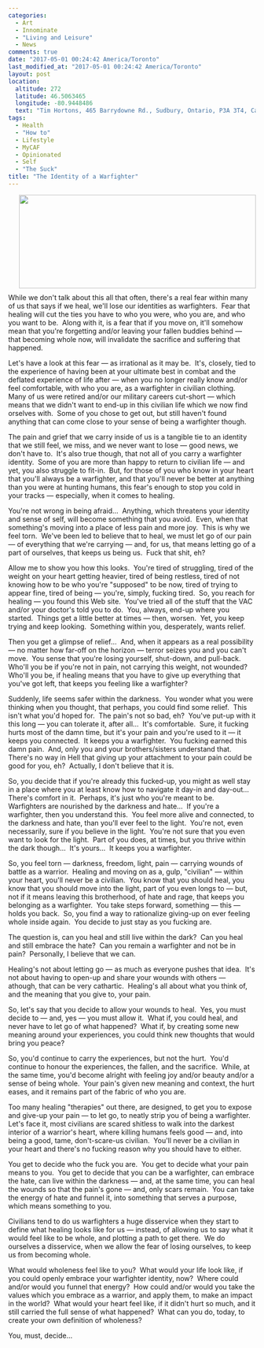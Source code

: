 ```yaml
---
categories:
  - Art
  - Innominate
  - "Living and Leisure"
  - News
comments: true
date: "2017-05-01 00:24:42 America/Toronto"
last_modified_at: "2017-05-01 00:24:42 America/Toronto"
layout: post
location:
  altitude: 272
  latitude: 46.5063465
  longitude: -80.9448486
  text: "Tim Hortons, 465 Barrydowne Rd., Sudbury, Ontario, P3A 3T4, Canada"
tags:
  - Health
  - "How to"
  - Lifestyle
  - MyCAF
  - Opinionated
  - Self
  - "The Suck"
title: "The Identity of a Warfighter"
---
```


<img
  alt="" height="190" src="{{ site.uri.assets }}/blog/2017/05/01/the-identity-of-a-warfighter/warfighter-creed_482x190.png"
  style="border: 0px; float: right; margin-bottom: 10px; margin-left: 10px;" width="482" />
<p>
  While we don't talk about this all that often, there's a real fear within many of us that says if we heal, we'll lose our identities as warfighters.&nbsp;
  Fear that healing will cut the ties you have to who you were, who you are, and who you want to be.&nbsp; Along with it, is a fear that if you move on, it'll
  somehow mean that you're forgetting and/or leaving your fallen buddies behind &#8212; that becoming whole now, will invalidate the sacrifice and suffering
  that happened.
</p>
<p>
  Let's have a look at this fear &#8212; as irrational as it may be.&nbsp; It's, closely, tied to the experience of having been at your ultimate best in combat
  and the deflated experience of life after &#8212; when you no longer really know and/or feel comfortable, with who you are, as a warfighter in civilian
  clothing.&nbsp; Many of us were retired and/or our military careers cut-short &#8212; which means that we didn't want to end-up in this civilian life which we
  now find orselves with.&nbsp; Some of you chose to get out, but still haven't found anything that can come close to your sense of being a warfighter though.
</p>
<p>
  The pain and grief that we carry inside of us is a tangible tie to an identity that we still feel, we miss, and we never want to lose &#8212; good news, we
  don't have to.&nbsp; It's also true though, that not all of you carry a warfighter identity.&nbsp; Some of you are more than happy to return to civilian life
  &#8212; and yet, you also struggle to fit-in.&nbsp; But, for those of you who know in your heart that you'll always be a warfighter, and that you'll never be
  better at anything than you were at hunting humans, this fear's enough to stop you cold in your tracks &#8212; especially, when it comes to healing.
</p>
<p>
  You're not wrong in being afraid&hellip;&nbsp; Anything, which threatens your identity and sense of self, will become something that you avoid.&nbsp; Even,
  when that something's moving into a place of less pain and more joy.&nbsp; This is why we feel torn.&nbsp; We've been led to believe that to heal, we must let
  go of our pain &#8212; of everything that we're carrying &#8212; and, for us, that means letting go of a part of ourselves, that keeps us being us.&nbsp; Fuck
  that shit, eh?
</p>
<p>
  Allow me to show you how this looks.&nbsp; You're tired of struggling, tired of the weight on your heart getting heavier, tired of being restless, tired of
  not knowing how to be who you're &quot;supposed&quot; to be now, tired of trying to appear fine, tired of being &#8212; you're, simply, fucking tired.&nbsp;
  So, you reach for healing &#8212; you found this Web site.&nbsp; You've tried all of the stuff that the VAC and/or your doctor's told you to do.&nbsp; You,
  always, end-up where you started.&nbsp; Things get a little better at times &#8212; then, worsen.&nbsp; Yet, you keep trying and keep looking.&nbsp; Something
  within you, desperately, wants relief.
</p>
<p>
  Then you get a glimpse of relief&hellip;&nbsp; And, when it appears as a real possibility &#8212; no matter how far-off on the horizon &#8212; terror seizes
  you and you can't move.&nbsp; You sense that you're losing yourself, shut-down, and pull-back.&nbsp; Who'll you be if you're not in pain, not carrying this
  weight, not wounded?&nbsp; Who'll you be, if healing means that you have to give up everything that you've got left, that keeps you feeling like a warfighter?
</p>
<p>
  Suddenly, life seems safer within the darkness.&nbsp; You wonder what you were thinking when you thought, that perhaps, you could find some relief.&nbsp; This
  isn't what you'd hoped for.&nbsp; The pain's not so bad, eh?&nbsp; You've put-up with it this long &#8212; you can tolerate it, after all&hellip;&nbsp; It's
  comfortable.&nbsp; Sure, it fucking hurts most of the damn time, but it's your pain and you're used to it &#8212; it keeps you connected.&nbsp; It keeps you a
  warfighter.&nbsp; You fucking earned this damn pain.&nbsp; And, only you and your brothers/sisters understand that.&nbsp; There's no way in Hell that giving
  up your attachment to your pain could be good for you, eh?&nbsp; Actually, I don't believe that it is.
</p>
<p>
  So, you decide that if you're already this fucked-up, you might as well stay in a place where you at least know how to navigate it day-in and
  day-out&hellip;&nbsp; There's comfort in it.&nbsp; Perhaps, it's just who you're meant to be.&nbsp; Warfighters are nourished by the darkness and
  hate&hellip;&nbsp; If you're a warfighter, then you understand this.&nbsp; You feel more alive and connected, to the darkness and hate, than you'll ever feel
  to the light.&nbsp; You're not, even necessarily, sure if you believe in the light.&nbsp; You're not sure that you even want to look for the light.&nbsp; Part
  of you does, at times, but you thrive within the dark though&hellip;&nbsp; It's yours&hellip;&nbsp; It keeps you a warfighter.
</p>
<p>
  So, you feel torn &#8212; darkness, freedom, light, pain &#8212; carrying wounds of battle as a warrior.&nbsp; Healing and moving on as a, gulp,
  &quot;civilian&quot; &#8212; within your heart, you'll never be a civilian.&nbsp; You know that you should heal, you know that you should move into the light,
  part of you even longs to &#8212; but, not if it means leaving this brotherhood, of hate and rage, that keeps you belonging as a warfighter.&nbsp; You take
  steps forward, something &#8212; this &#8212; holds you back.&nbsp; So, you find a way to rationalize giving-up on ever feeling whole inside again.&nbsp; You
  decide to just stay as you fucking are.
</p>
<p>
  The question is, can you heal and still live within the dark?&nbsp; Can you heal and still embrace the hate?&nbsp; Can you remain a warfighter and not be in
  pain?&nbsp; Personally, I believe that we can.
</p>
<p>
  Healing's not about letting go &#8212; as much as everyone pushes that idea.&nbsp; It's not about having to open-up and share your wounds with others &#8212;
  athough, that can be very cathartic.&nbsp; Healing's all about what you think of, and the meaning that you give to, your pain.
</p>
<p>
  So, let's say that you decide to allow your wounds to heal.&nbsp; Yes, you must decide to &#8212; and, yes &#8212; you must allow it.&nbsp; What if, you could
  heal, and never have to let go of what happened?&nbsp; What if, by creating some new meaning around your experiences, you could think new thoughts that would
  bring you peace?
</p>
<p>
  So, you'd continue to carry the experiences, but not the hurt.&nbsp; You'd continue to honour the experiences, the fallen, and the sacrifice.&nbsp; While, at
  the same time, you'd become alright with feeling joy and/or beauty and/or a sense of being whole.&nbsp; Your pain's given new meaning and context, the hurt
  eases, and it remains part of the fabric of who you are.
</p>
<p>
  Too many healing &quot;therapies&quot; out there, are designed, to get you to expose and give-up your pain &#8212; to let go, to neatly strip you of being a
  warfighter.&nbsp; Let's face it, most civilians are scared shitless to walk into the darkest interior of a warrior's heart, where killing humans feels good
  &#8212; and, into being a good, tame, don't-scare-us civilian.&nbsp; You'll never be a civilian in your heart and there's no fucking reason why you should
  have to either.
</p>
<p>
  You get to decide who the fuck you are.&nbsp; You get to decide what your pain means to you.&nbsp; You get to decide that you can be a warfighter, can embrace
  the hate, can live within the darkness &#8212; and, at the same time, you can heal the wounds so that the pain's gone &#8212; and, only scars remain.&nbsp;
  You can take the energy of hate and funnel it, into something that serves a purpose, which means something to you.
</p>
<p>
  Civilians tend to do us warfighters a huge disservice when they start to define what healing looks like for us &#8212; instead, of allowing us to say what it
  would feel like to be whole, and plotting a path to get there.&nbsp; We do ourselves a disservice, when we allow the fear of losing ourselves, to keep us from
  becoming whole.
</p>
<p>
  What would wholeness feel like to you?&nbsp; What would your life look like, if you could openly embrace your warfighter identity, now?&nbsp; Where could
  and/or would you funnel that energy?&nbsp; How could and/or would you take the values which you embrace as a warrior, and apply them, to make an impact in the
  world?&nbsp; What would your heart feel like, if it didn't hurt so much, and it still carried the full sense of what happened?&nbsp; What can you do, today,
  to create your own definition of wholeness?
</p>
<p>
  You, must, decide&hellip;
</p>
